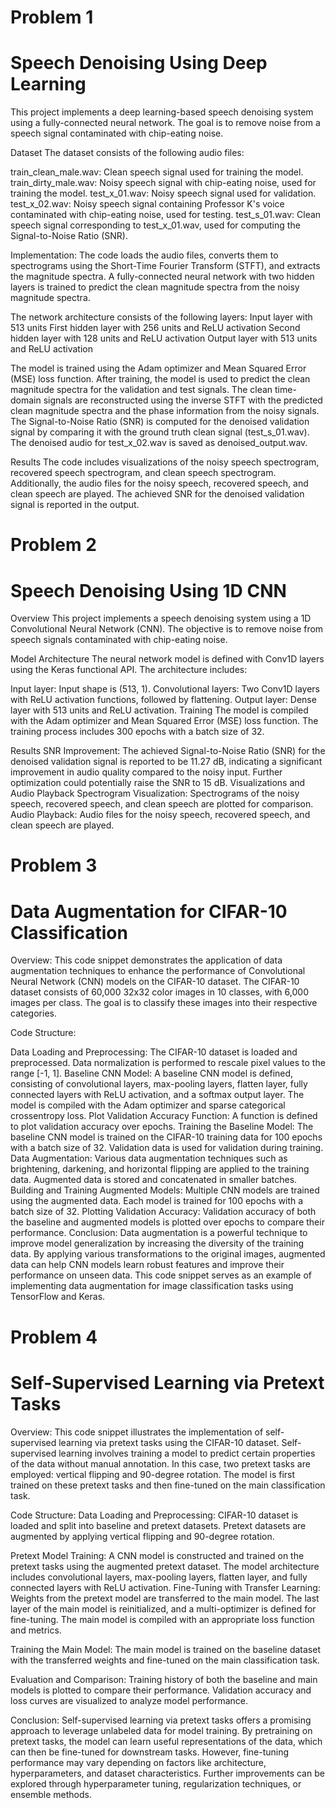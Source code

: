 # Problem 1
# Speech Denoising Using Deep Learning

This project implements a deep learning-based speech denoising system using a fully-connected neural network. The goal is to remove noise from a speech signal contaminated with chip-eating noise.

Dataset
The dataset consists of the following audio files:

train_clean_male.wav: Clean speech signal used for training the model.
train_dirty_male.wav: Noisy speech signal with chip-eating noise, used for training the model.
test_x_01.wav: Noisy speech signal used for validation.
test_x_02.wav: Noisy speech signal containing Professor K's voice contaminated with chip-eating noise, used for testing.
test_s_01.wav: Clean speech signal corresponding to test_x_01.wav, used for computing the Signal-to-Noise Ratio (SNR).

Implementation:
The code loads the audio files, converts them to spectrograms using the Short-Time Fourier Transform (STFT), and extracts the magnitude spectra. A fully-connected neural network with two hidden layers is trained to predict the clean magnitude spectra from the noisy magnitude spectra.

The network architecture consists of the following layers:
Input layer with 513 units
First hidden layer with 256 units and ReLU activation
Second hidden layer with 128 units and ReLU activation
Output layer with 513 units and ReLU activation

The model is trained using the Adam optimizer and Mean Squared Error (MSE) loss function.
After training, the model is used to predict the clean magnitude spectra for the validation and test signals. The clean time-domain signals are reconstructed using the inverse STFT with the predicted clean magnitude spectra and the phase information from the noisy signals.
The Signal-to-Noise Ratio (SNR) is computed for the denoised validation signal by comparing it with the ground truth clean signal (test_s_01.wav). The denoised audio for test_x_02.wav is saved as denoised_output.wav.

Results
The code includes visualizations of the noisy speech spectrogram, recovered speech spectrogram, and clean speech spectrogram. Additionally, the audio files for the noisy speech, recovered speech, and clean speech are played.
The achieved SNR for the denoised validation signal is reported in the output.

# Problem 2
# Speech Denoising Using 1D CNN

Overview
This project implements a speech denoising system using a 1D Convolutional Neural Network (CNN). The objective is to remove noise from speech signals contaminated with chip-eating noise.

Model Architecture
The neural network model is defined with Conv1D layers using the Keras functional API. The architecture includes:

Input layer: Input shape is (513, 1).
Convolutional layers: Two Conv1D layers with ReLU activation functions, followed by flattening.
Output layer: Dense layer with 513 units and ReLU activation.
Training
The model is compiled with the Adam optimizer and Mean Squared Error (MSE) loss function. The training process includes 300 epochs with a batch size of 32.

Results
SNR Improvement: The achieved Signal-to-Noise Ratio (SNR) for the denoised validation signal is reported to be 11.27 dB, indicating a significant improvement in audio quality compared to the noisy input. Further optimization could potentially raise the SNR to 15 dB.
Visualizations and Audio Playback
Spectrogram Visualization: Spectrograms of the noisy speech, recovered speech, and clean speech are plotted for comparison.
Audio Playback: Audio files for the noisy speech, recovered speech, and clean speech are played.

# Problem 3
# Data Augmentation for CIFAR-10 Classification

Overview:
This code snippet demonstrates the application of data augmentation techniques to enhance the performance of Convolutional Neural Network (CNN) models on the CIFAR-10 dataset. The CIFAR-10 dataset consists of 60,000 32x32 color images in 10 classes, with 6,000 images per class. The goal is to classify these images into their respective categories.

Code Structure:

Data Loading and Preprocessing: The CIFAR-10 dataset is loaded and preprocessed. Data normalization is performed to rescale pixel values to the range [-1, 1].
Baseline CNN Model: A baseline CNN model is defined, consisting of convolutional layers, max-pooling layers, flatten layer, fully connected layers with ReLU activation, and a softmax output layer. The model is compiled with the Adam optimizer and sparse categorical crossentropy loss.
Plot Validation Accuracy Function: A function is defined to plot validation accuracy over epochs.
Training the Baseline Model: The baseline CNN model is trained on the CIFAR-10 training data for 100 epochs with a batch size of 32. Validation data is used for validation during training.
Data Augmentation: Various data augmentation techniques such as brightening, darkening, and horizontal flipping are applied to the training data. Augmented data is stored and concatenated in smaller batches.
Building and Training Augmented Models: Multiple CNN models are trained using the augmented data. Each model is trained for 100 epochs with a batch size of 32.
Plotting Validation Accuracy: Validation accuracy of both the baseline and augmented models is plotted over epochs to compare their performance.
Conclusion:
Data augmentation is a powerful technique to improve model generalization by increasing the diversity of the training data. By applying various transformations to the original images, augmented data can help CNN models learn robust features and improve their performance on unseen data. This code snippet serves as an example of implementing data augmentation for image classification tasks using TensorFlow and Keras.

# Problem 4
# Self-Supervised Learning via Pretext Tasks

Overview:
This code snippet illustrates the implementation of self-supervised learning via pretext tasks using the CIFAR-10 dataset. Self-supervised learning involves training a model to predict certain properties of the data without manual annotation. In this case, two pretext tasks are employed: vertical flipping and 90-degree rotation. The model is first trained on these pretext tasks and then fine-tuned on the main classification task.

Code Structure:
Data Loading and Preprocessing: CIFAR-10 dataset is loaded and split into baseline and pretext datasets. Pretext datasets are augmented by applying vertical flipping and 90-degree rotation.

Pretext Model Training: 
A CNN model is constructed and trained on the pretext tasks using the augmented pretext dataset. The model architecture includes convolutional layers, max-pooling layers, flatten layer, and fully connected layers with ReLU activation.
Fine-Tuning with Transfer Learning: Weights from the pretext model are transferred to the main model. The last layer of the main model is reinitialized, and a multi-optimizer is defined for fine-tuning. The main model is compiled with an appropriate loss function and metrics.

Training the Main Model: The main model is trained on the baseline dataset with the transferred weights and fine-tuned on the main classification task.

Evaluation and Comparison: Training history of both the baseline and main models is plotted to compare their performance. Validation accuracy and loss curves are visualized to analyze model performance.

Conclusion:
Self-supervised learning via pretext tasks offers a promising approach to leverage unlabeled data for model training. By pretraining on pretext tasks, the model can learn useful representations of the data, which can then be fine-tuned for downstream tasks. However, fine-tuning performance may vary depending on factors like architecture, hyperparameters, and dataset characteristics. Further improvements can be explored through hyperparameter tuning, regularization techniques, or ensemble methods.
